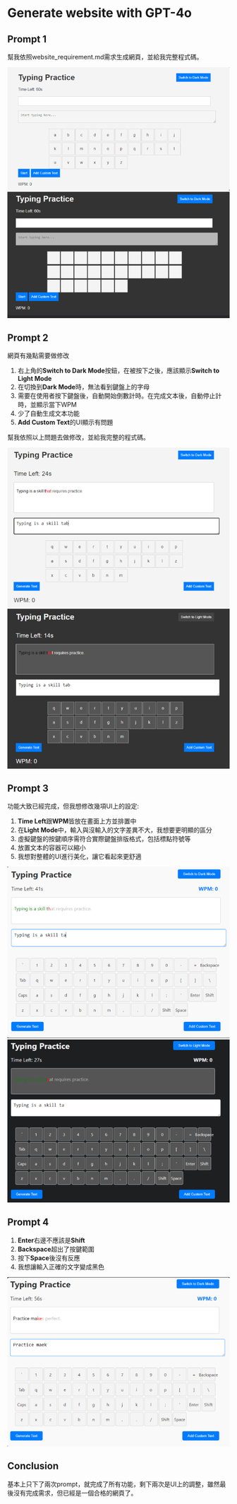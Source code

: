 # Generate website with GPT-4o
## Prompt 1

幫我依照website_requirement.md需求生成網頁，並給我完整程式碼。

![alt text](image.png)
![alt text](image-1.png)

## Prompt 2

網頁有幾點需要做修改

1. 右上角的**Switch to Dark Mode**按鈕，在被按下之後，應該顯示**Switch to Light Mode**
2. 在切換到**Dark Mode**時，無法看到鍵盤上的字母
3. 需要在使用者按下鍵盤後，自動開始倒數計時。在完成文本後，自動停止計時，並顯示當下WPM
4. 少了自動生成文本功能
5. **Add Custom Text**的UI顯示有問題

幫我依照以上問題去做修改，並給我完整的程式碼。

![alt text](image-2.png)
![alt text](image-3.png)

## Prompt 3

功能大致已經完成，但我想修改幾項UI上的設定:
1. **Time Left**跟**WPM**皆放在畫面上方並排置中
2. 在**Light Mode**中，輸入與沒輸入的文字差異不大，我想要更明顯的區分
3. 虛擬鍵盤的按鍵順序需符合實際鍵盤排版格式，包括標點符號等
4. 放置文本的容器可以縮小
5. 我想對整體的UI進行美化，讓它看起來更舒適

![alt text](image-4.png)
![alt text](image-5.png)

## Prompt 4

1. **Enter**右邊不應該是**Shift**
2. **Backspace**超出了按鍵範圍
3. 按下**Space**後沒有反應
4. 我想讓輸入正確的文字變成黑色

![alt text](image-6.png)

## Conclusion

基本上只下了兩次prompt，就完成了所有功能，剩下兩次是UI上的調整，雖然最後沒有完成需求，但已經是一個合格的網頁了。